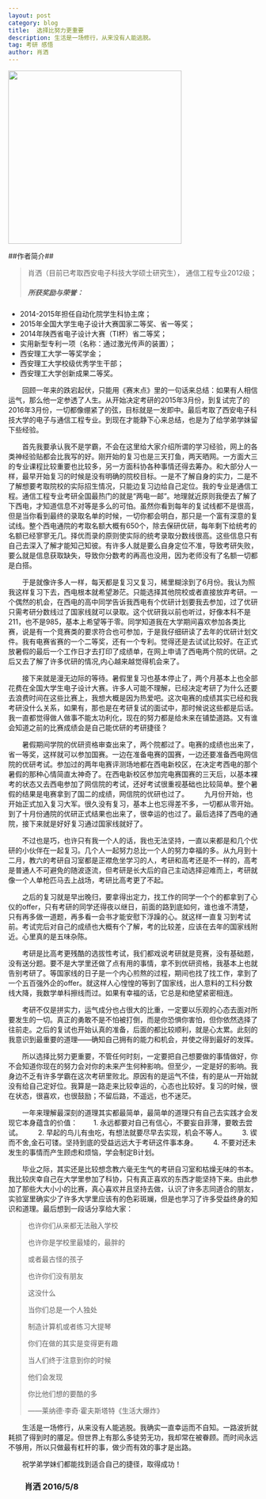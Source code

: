 ```yaml
---
layout: post
category: blog
title:  选择比努力更重要
description: 生活是一场修行，从来没有人能逃脱。
tag: 考研 感悟
author: 肖洒
---
```


<img src="http://7xk5u3.com1.z0.glb.clouddn.com/肖洒.JPG" style="height: 350px; margin:0 auto;">



##作者简介##
>肖洒（目前已考取西安电子科技大学硕士研究生），
>通信工程专业2012级；
>
>##### 所获奖励与荣誉： #####
+ 2014-2015年担任自动化院学生科协主席；
+ 2015年全国大学生电子设计大赛国家二等奖、省一等奖；
+ 2014年陕西省电子设计大赛（TI杯）省二等奖；
+ 实用新型专利一项（名称：通过激光传声的装置）；
+ 西安理工大学一等奖学金；
+ 西安理工大学校级优秀学生干部；
+ 西安理工大学创新成果二等奖。

　　回顾一年来的跌宕起伏，只能用《赛末点》里的一句话来总结：如果有人相信运气，那么他一定参透了人生。从开始决定考研的2015年3月份，到复试完了的2016年3月份，一切都像绷紧了的弦，目标就是一发即中。最后考取了西安电子科技大学的电子与通信工程专业。到现在才能静下心来总结，也是为了给学弟学妹留下些经验。

　　首先我要承认我不是学霸，不会在这里给大家介绍所谓的学习经验，网上的各类神经验贴都会比我写的好。刚开始的复习也是三天打鱼，两天晒网。一方面大三的专业课程比较重要也比较多，另一方面科协各种事情还得去筹办。和大部分人一样，最早开始复习的时候是没有明确的院校目标。一是不了解自身的实力，二是不了解想要考取院校的实际招生情况，只能边复习边给自己定位。我的专业是通信工程。通信工程专业考研全国最热门的就是“两电一邮”。地理就近原则我便去了解了下西电，才知道信息不对等是多么的可怕。虽然你看到每年的复试线都不是很高，但是当你看到最终的录取名单的时候，一切你都会明白，那只是一个富有深意的复试线。整个西电通院的考取名额大概有650个，除去保研优研，每年剩下给统考的名额已经寥寥无几。择优而录的原则使实际的统考录取分数线很高。这些信息只有自己去深入了解才能知己知彼。有许多人就是要么自身定位不准，导致考研失败，要么就是信息获取缺失，导致你分数考的再高也没用，因为老师没有了名额一切都是白搭。

　　于是就像许多人一样，每天都是复习又复习，稀里糊涂到了6月份。我认为照我这样复习下去，西电根本就希望渺茫。只能选择其他院校或者直接放弃考研。一个偶然的机会，在西电的高中同学告诉我西电有个优研计划要我去参加，过了优研只需考研分数线过了国家线就可以录取。这个优研我以前也听过，好像本科不是211，也不是985，基本上希望等于零。同学知道我在大学期间喜欢参加各类比赛，说是有一个竞赛类的要求符合也可参加，于是我仔细研读了去年的优研计划文件。我有电赛省赛的一个二等奖，还有一个专利。觉得还是去试试比较好。在正式放暑假的最后一个工作日才去打印了成绩单，在网上申请了西电两个院的优研。之后又去了解了许多优研的情况,内心越来越觉得机会来了。　　

　　接下来就是漫无边际的等待。暑假里复习也基本停止了，两个月基本上也全部花费在全国大学生电子设计大赛。许多人可能不理解，已经决定考研了为什么还要去浪费时间在这些比赛上，我想大概是因为热爱吧。这次电赛的成绩其实已经和我考研没什么关系，如果有，那也是在考研复试的面试中，那时候说这些都是后话。我一直都觉得做人做事不能太功利化，现在的努力都是给未来在铺垫道路。又有谁会知道之前的比赛成绩会是自己能优研的考研捷径？　　

　　暑假期间学院的优研资格审查出来了，两个院都过了。电赛的成绩也出来了，省一等奖，这样就可以参加国赛。一边在准备电赛的国赛，一边还要准备西电网信院的优研考试。参加过的两年电赛评测场地都在西电新校区，在决定考西电的那个暑假的那种心情简直太神奇了。在西电新校区参加完电赛国赛的三天后，以基本裸考的状态又去西电参加了网信院的考试，还好考试很重视基础也比较简单。整个暑假的结果是电赛拿到了国二的成绩，网信院的优研也过了。
　　九月份开始，也开始正式加入复习大军。很久没有复习，基本上也忘得差不多，一切都从零开始。到了十月份通院的优研正式结果也出来了，很幸运的也过了。最后选择了西电的通院，接下来就是好好复习通过国家线就好了。　　

　　不过也是巧，也许只有我一个人的话，我也无法坚持，一直以来都是和几个优研的小伙伴在一起复习。几个人一起努力总比一个人的努力幸福的多。从九月到十二月，教六的考研自习室都是正襟危坐学习的人，考研和高考还是不一样的，高考是普通人不可避免的随波逐流，但考研是长大后的自己主动选择迎难而上，考研就像一个人单枪匹马去上战场，考研比高考更了不起。　　

　　之后的复习就是早出晚归，要拿得出定力，找工作的同学一个个的都拿到了心仪的offer，只有考研的同学还得夜以继日，前面的路到底如何，谁也谁不清楚，只有再多做一道题，再多看一会书才能安慰下浮躁的心。就这样一直复习到考试前。考试完后对自己的成绩也大概有个了解，考的比较差，应该在去年的国家线附近。心里真的是五味杂陈。　　

　　考研是比高考更残酷的选拔性考试，我们都戏说考研就是竞赛，没有基础题，没有送分题。要不是大学里还做了点有用的事情，拿不到优研资格，我基本上也就告别考研了。等国家线的日子是一个内心煎熬的过程，期间也找了找工作，拿到了一个五百强外企的offer。就这样人心惶惶的等到了国家线，出人意料的工科分数线大降，我数学单科擦线而过。如果有幸福的话，它总是和绝望紧密相连。　　

　　考研不仅是拼实力，运气成分也占很大的比重，一定要以乐观的心态去面对所要发生的一切。真正的勇敢不是不怕被打倒，而是你恐惧你害怕，但你依然选择了往前走。之后的复试也开始认真的准备，后面的都比较顺利，就是心太累。此刻的我意识到最重要的道理——确知自己拥有的能力和机会，并使之得到最好的发挥。　　

　　所以选择比努力更重要，不管任何时刻，一定要把自己想要做的事情做好，你不会知道你现在的努力会对你的未来产生何种影响。但至少，一定是好的影响。我身边不乏有许多学霸在这次考研里败北。原因有的是运气不佳，有的是从一开始就没有给自己定好位。我算是一路走来比较幸运的，心态也比较好。复习的时候，很在状态，很喜欢，也很鼓励；不留后路，不遥远，也不迷茫。　　

　　一年来理解最深刻的道理其实都最简单，最简单的道理只有自己去实践才会发现它本身蕴含的价值：
　　1. 永远都要对自己有信心，不要妄自菲薄，要敢去尝试。
　　2. 早起的鸟儿有虫吃，有想法就要尽早去实现，机会不等人。
　　3. 锲而不舍,金石可镂。坚持到底的受益远远大于考研这件事本身。
　　4. 不要对还未发生的事情而产生顾虑和烦恼，学会制定B计划。

　　毕业之际，其实还是比较想念教六毫无生气的考研自习室和枯燥无味的书本。我比较庆幸自己在大学里参加了科协，只有真正喜欢的东西才能坚持下来。由此参加了那些大大小小的比赛，真心喜欢并且坚持去做，认识了许多志同道合的朋友，实验室里确实少了许多大学里应该有的色彩斑斓，但是也学习了许多受益终身的知识和道理。最后想到一段话分享给大家：
>
> 也许你们从来都无法融入学校
>
> 也许你是学校里最矮的，最胖的
>
> 或者最古怪的孩子
>
> 也许你们没有朋友
>
> 这没什么
>
> 当你们总是一个人独处
>
> 制造计算机或者练习大提琴
>
> 你们在做的其实是变得更有趣
>
> 当人们终于注意到你的时候
>
> 他们会发现
>
> 你比他们想的要酷的多
>
> ——莱纳德·李奇·霍夫斯塔特《生活大爆炸》

　　生活是一场修行，从来没有人能逃脱。我确实一直幸运而不自知。一路波折就耗损了得到时的餍足。但世界上有那么多徒劳无功，我却常在被眷顾。而时间永远不够用，所以只做最有杠杆的事，做少而有效的事才是出路。

　　祝学弟学妹们都能找到适合自己的捷径，取得成功！

### 　　肖洒  2016/5/8 ###
